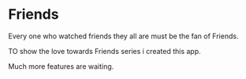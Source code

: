 # Friends
<p>Every one who watched friends they all are must be the fan of Friends.</p>

TO show the love towards Friends series i created this app.

Much more features are waiting.
